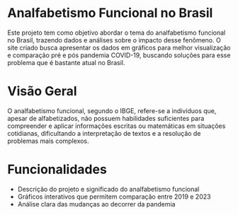 # Analfabetismo Funcional no Brasil 
Este projeto tem como objetivo abordar o tema do analfabetismo funcional no Brasil, trazendo dados e análises sobre o impacto desse fenômeno. O site criado busca apresentar os dados em gráficos para melhor visualização e comparação pré e pós pandemia COVID-19, buscando soluções para esse problema que é bastante atual no Brasil.

# Visão Geral 
O analfabetismo funcional, segundo o IBGE, refere-se a indivíduos que, apesar de alfabetizados, não possuem habilidades suficientes para compreender e aplicar informações escritas ou matemáticas em situações cotidianas, dificultando a interpretação de textos e a resolução de problemas mais complexos.

# Funcionalidades
- Descrição do projeto e significado do analfabetismo funcional
- Gráficos interativos que permitem comparação entre 2019 e 2023
- Análise clara das mudanças ao decorrer da pandemia 
